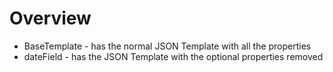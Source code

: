 # Overview

- BaseTemplate - has the normal JSON Template with all the properties
- dateField - has the JSON Template with the optional properties removed
